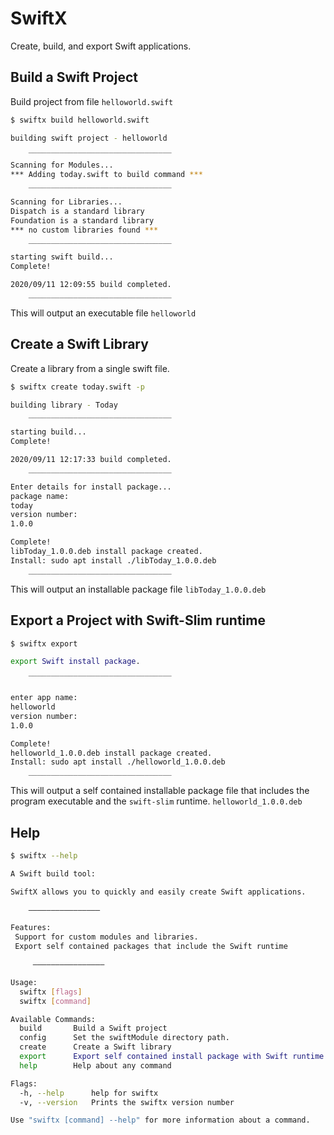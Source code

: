 # SwiftX

Create, build, and export Swift applications.

## Build a Swift Project
Build project from file `helloworld.swift`
```bash
$ swiftx build helloworld.swift

building swift project - helloworld

    ‾‾‾‾‾‾‾‾‾‾‾‾‾‾‾‾‾‾‾‾‾‾‾‾‾‾‾‾‾‾‾‾
Scanning for Modules...
*** Adding today.swift to build command ***
    ________________________________

Scanning for Libraries...
Dispatch is a standard library 
Foundation is a standard library 
*** no custom libraries found ***
    ________________________________

starting swift build...
Complete!

2020/09/11 12:09:55 build completed.
    ________________________________
```
This will output an executable file `helloworld`

## Create a Swift Library
Create a library from a single swift file.
```bash
$ swiftx create today.swift -p

building library - Today
    ________________________________

starting build...
Complete!

2020/09/11 12:17:33 build completed.
    ________________________________

Enter details for install package...
package name:
today
version number:
1.0.0

Complete!
libToday_1.0.0.deb install package created.
Install: sudo apt install ./libToday_1.0.0.deb
    ________________________________
```
This will output an installable package file `libToday_1.0.0.deb`

## Export a Project with Swift-Slim runtime
```bash
$ swiftx export

export Swift install package.

    ‾‾‾‾‾‾‾‾‾‾‾‾‾‾‾‾‾‾‾‾‾‾‾‾‾‾‾‾‾‾‾‾

enter app name:
helloworld
version number:
1.0.0

Complete!
helloworld_1.0.0.deb install package created.
Install: sudo apt install ./helloworld_1.0.0.deb
    ________________________________
```
This will output a self contained installable package file that includes the program executable and the `swift-slim` runtime. `helloworld_1.0.0.deb`

## Help
```bash
$ swiftx --help

A Swift build tool:

SwiftX allows you to quickly and easily create Swift applications.

    ————————————————

Features:
 Support for custom modules and libraries.
 Export self contained packages that include the Swift runtime

     ————————————————

Usage:
  swiftx [flags]
  swiftx [command]

Available Commands:
  build       Build a Swift project
  config      Set the swiftModule directory path.
  create      Create a Swift library
  export      Export self contained install package with Swift runtime
  help        Help about any command

Flags:
  -h, --help      help for swiftx
  -v, --version   Prints the swiftx version number

Use "swiftx [command] --help" for more information about a command.
```